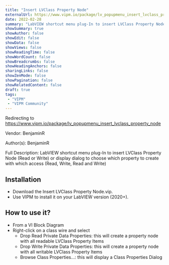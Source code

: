 ```yaml
---
title: "Insert LVClass Property Node"
externalUrl: https://www.vipm.io/package/lv_popupmenu_insert_lvclass_property_node
date: 2022-02-28
summary: "LabVIEW shortcut menu plug-In to insert LVClass Property Node (Read or Write) or display dialog to choose which property to create with which access (Read, Write, Read and Write)"
showSummary: true
showAuthor: false
showEdit: false
showData: false
showViews: false
showReadingTime: false
showWordCount: false
showBreadcrumbs: false
showHeadingAnchors: false
sharingLinks: false
showZenMode: false
showPagination: false
showRelatedContent: false
draft: true
tags:
 - "VIPM"
 - "VIPM Community"
---
```


Redirecting to https://www.vipm.io/package/lv_popupmenu_insert_lvclass_property_node

Vendor: BenjaminR

Author(s): BenjaminR
 
Full Description:
LabVIEW shortcut menu plug-In to insert LVClass Property Node (Read or Write) or display dialog to choose which property to create with which access (Read, Write, Read and Write)

## Installation
- Download the Insert LVClass Property Node.vip.
- Use VIPM to install it on your LabVIEW version (2020+).

## How to use it? 
- From a VI Block Diagram
- Right-click on a class wire and select
  - Drop Read Private Data Properties: this will create a property node with all readable LVClass Property Items
  - Drop Write Private Data Properties: this will create a property node with all writable LVClass Property Items
  - Browse Class Properties...: this will display a Class Properties Dialog
